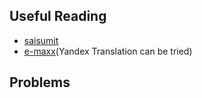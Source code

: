 ## Useful Reading
  * [saisumit](https://saisumit.wordpress.com/2016/01/26/suffix-automaton/)
  * [e-maxx](http://e-maxx.ru/algo/suffix_automata)(Yandex Translation can be tried)
## Problems
